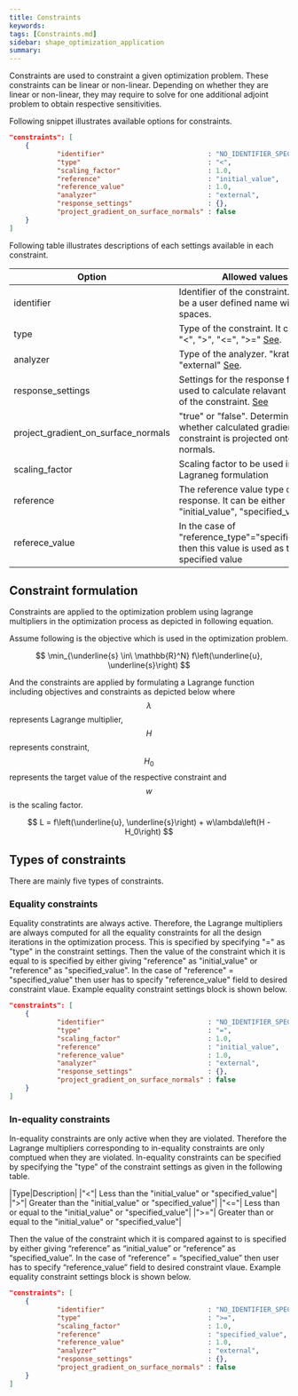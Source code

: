 ```yaml
---
title: Constraints
keywords: 
tags: [Constraints.md]
sidebar: shape_optimization_application
summary: 
---
```


Constraints are used to constraint a given optimization problem. These constraints can be linear or non-linear. Depending on whether they are linear or non-linear, they may require to solve for one additional adjoint problem to obtain respective sensitivities.

Following snippet illustrates available options for constraints.
```json
"constraints": [
    {
            "identifier"                          : "NO_IDENTIFIER_SPECIFIED",
            "type"                                : "<",
            "scaling_factor"                      : 1.0,
            "reference"                           : "initial_value",
            "reference_value"                     : 1.0,
            "analyzer"                            : "external",
            "response_settings"                   : {},
            "project_gradient_on_surface_normals" : false
    }
]
```

Following table illustrates descriptions of each settings available in each constraint.

| Option | Allowed values |
| ------------- | ------------- |
| identifier  | Identifier of the constraint. This can be a user defined name without spaces.  |
| type  | Type of the constraint. It can be "=", "<", ">", "<=", ">=" [See](#types-of-the-constraint). |
| analyzer  | Type of the analyzer. "kratos" or "external" [See](#analyzer).|
| response_settings  | Settings for the response function used to calculate relavant quantities of the constraint. [See](#response-function-settings) |
| project_gradient_on_surface_normals  | "true" or "false". Determines whether calculated gradients of constraint is projected onto surface normals.|
|scaling_factor| Scaling factor to be used in Lagraneg formulation|
|reference| The reference value type of the response. It can be either "initial_value", "specified_value"|
|referece_value| In the case of "reference_type"="specified_value", then this value is used as the user specified value|

## Constraint formulation

 Constraints are applied to the optimization problem using lagrange multipliers in the optimization process as depicted in following equation.

Assume following is the objective which is used in the optimization problem.

<p align="center">$$ \min_{\underline{s} \in\ \mathbb{R}^N} f\left(\underline{u}, \underline{s}\right) $$</p>

And the constraints are applied by formulating a Lagrange function including objectives and constraints as depicted below where $$\lambda$$ represents Lagrange multiplier, $$H$$ represents constraint, $$H_0$$ represents the target value of the respective constraint and $$w$$ is the scaling factor.

<p align="center">$$ L = f\left(\underline{u}, \underline{s}\right) + w\lambda\left(H - H_0\right) $$</p>

## Types of constraints

There are mainly five types of constraints.

### Equality constraints

Equality constratints are always active. Therefore, the Lagrange multipliers are always computed for all the equality constraints for all the design iterations in the optimization process. This is specified by specifying "=" as "type" in the constraint settings. Then the value of the constraint which it is equal to is specified by either giving "reference" as "initial_value" or "reference" as "specified_value". In the case of "reference" = "specified_value" then user has to specify "reference_value" field to desired constraint vlaue. Example equality constraint settings block is shown below.

```json
"constraints": [
    {
            "identifier"                          : "NO_IDENTIFIER_SPECIFIED",
            "type"                                : "=",
            "scaling_factor"                      : 1.0,
            "reference"                           : "initial_value",
            "reference_value"                     : 1.0,
            "analyzer"                            : "external",
            "response_settings"                   : {},
            "project_gradient_on_surface_normals" : false
    }
]
```

### In-equality constraints

In-equality constraints are only active when they are violated. Therefore the Lagrange multipliers corresponding to in-equality constraints are only comptued when they are violated. In-equality constraints can be specified by specifying the "type" of the constraint settings as given in the following table.

|Type|Description|
|"<"| Less than the "initial_value" or "specified_value"|
|">"| Greater than the "initial_value" or "specified_value"|
|"<="| Less than or equal to the "initial_value" or "specified_value"|
|">="| Greater than or equal to the "initial_value" or "specified_value"|

Then the value of the constraint which it is compared against to is specified by either giving “reference” as “initial_value” or “reference” as “specified_value”. In the case of “reference” = “specified_value” then user has to specify “reference_value” field to desired constraint vlaue. Example equality constraint settings block is shown below.

```json
"constraints": [
    {
            "identifier"                          : "NO_IDENTIFIER_SPECIFIED",
            "type"                                : ">=",
            "scaling_factor"                      : 1.0,
            "reference"                           : "specified_value",
            "reference_value"                     : 1.0,
            "analyzer"                            : "external",
            "response_settings"                   : {},
            "project_gradient_on_surface_normals" : false
    }
]
```